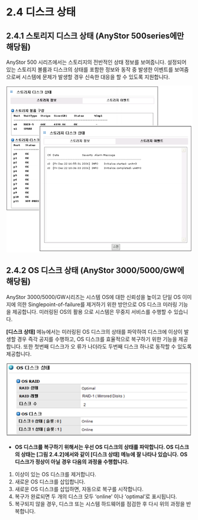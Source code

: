 # 2.4  디스크 상태

## 2.4.1 스토리지 디스크 상태 \(AnyStor 500series에만 해당됨\)

AnyStor 500 시리즈에서는 스토리지의 전반적인 상태 정보를 보여줍니다. 설정되어 있는 스토리지 볼륨과 디스크의 상태를 포함한 정보와 동작 중 발생한 이벤트를 보여줌으로써 시스템에 문제가 발생할 경우 신속한 대응을 할 수 있도록 지원합니다.

![\[ &#xADF8;&#xB9BC; 2.4.1 &#xC2A4;&#xD1A0;&#xB9AC;&#xC9C0; &#xB514;&#xC2A4;&#xD06C; &#xC0C1;&#xD0DC; &#xC815;&#xBCF4; \]](../.gitbook/assets/disk.png)

## 2.4.2 OS 디스크 상태 \(AnyStor 3000/5000/GW에 해당됨\)

AnyStor 3000/5000/GW시리즈는 시스템 OS에 대한 신뢰성을 높이고 단일 OS 이미지에 의한 Singlepoint-of-failure를 제거하기 위한 방안으로 OS 디스크 미러링 기능을 제공합니다. 미러링된 OS의 활용 으로 시스템은 무중지 서비스를 수행할 수 있습니다.   
  


**\[디스크 상태\]** 메뉴에서는 미러링된 OS 디스크의 상태를 파악하여 디스크에 이상이 발생할 경우 즉각 공지를 수행하고, OS 디스크를 효율적으로 복구하기 위한 기능을 제공합니다. 또한 첫번째 디스크가 오 류가 나더라도 두번째 디스크 하나로 동작할 수 있도록 제공합니다.

![\[ &#xADF8;&#xB9BC; 2.4.2 OS &#xB514;&#xC2A4;&#xD06C; &#xC0C1;&#xD0DC; \]](../.gitbook/assets/osdisk.png)

*  **OS 디스크를 복구하기 위해서는 우선 OS 디스크의 상태를 파악합니다. OS 디스크의 상태는 \[그림 2.4.2\]에서와 같이 \[디스크 상태\] 메뉴에 잘 나타나 있습니다.**  **OS 디스크가 정상이 아닐 경우 다음의 과정을 수행합니다.** 
  1. 이상이 있는 OS 디스크를 제거합니다.
  2. 새로운 OS 디스크를 삽입합니다.
  3. 새로운 OS 디스크를 삽입하면, 자동으로 복구를 시작합니다.
  4. 복구가 완료되면 두 개의 디스크 모두 ‘online’ 이나 ‘optimal’로 표시됩니다.
  5. 복구되지 않을 경우, 디스크 또는 시스템 하드웨어를 점검한 후 다시 위의 과정을 반복합니다.

